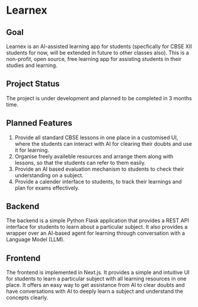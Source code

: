 # Learnex

## Goal
Learnex is an AI-assisted learning app for students (specfically for CBSE XII students for now, will be extended in future to other classes also). This is a non-profit, open source, free learning app for assisting students in their studies and learning.

## Project Status
The project is under development and planned to be completed in 3 months time.

## Planned Features

1) Provide all standard CBSE lessons in one place in a customised UI, where the students can interact with AI for clearing their doubts and use it for learning.
2) Organise freely availeble resources and arrange them along with lessons, so that the students can refer to them easily.
3) Provide an AI based evaluation mechanism to students to check their understanding on a subject.
4) Provide a calender interface to students, to track their learnings and plan for exams effectively.

## Backend
The backend is a simple Python Flask application that provides a REST API interface for students to learn about a particular subject. It also provides a wrapper over an AI-based agent for learning through conversation with a Language Model (LLM).

## Frontend
The frontend is implemented in Next.js. It provides a simple and intuitive UI for students to learn a particular subject with all learning resources in one place. It offers an easy way to get assistance from AI to clear doubts and have conversations with AI to deeply learn a subject and understand the concepts clearly.